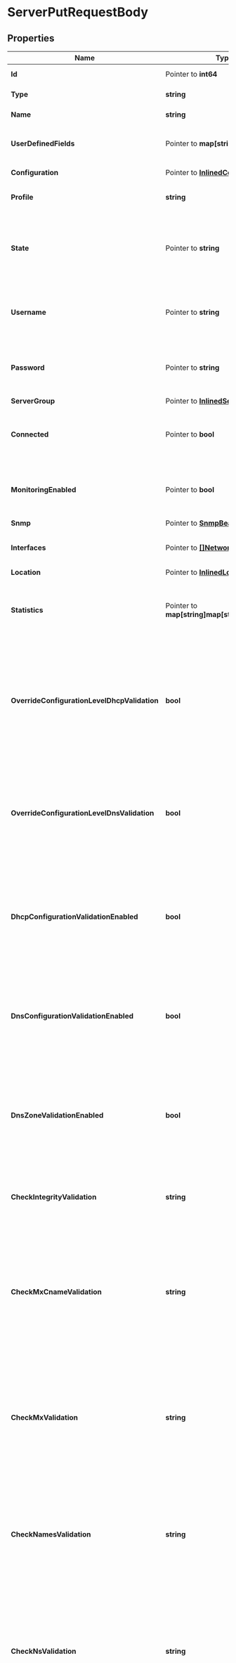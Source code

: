 # ServerPutRequestBody

## Properties

Name | Type | Description | Notes
------------ | ------------- | ------------- | -------------
**Id** | Pointer to **int64** | The resource identifier. | [optional] 
**Type** | **string** | The resource type. | 
**Name** | **string** | The name of the resource. | 
**UserDefinedFields** | Pointer to **map[string]string** | User-defined fields set for the resource. | [optional] 
**Configuration** | Pointer to [**InlinedConfiguration**](InlinedConfiguration.md) |  | [optional] [readonly] 
**Profile** | **string** | The profile of the server. | 
**State** | Pointer to **string** | The current state of the server, indicating whether the server is enabled or disabled. | [optional] 
**Username** | Pointer to **string** | The username used to authenticate with the server. | [optional] 
**Password** | Pointer to **string** | The password used to authenticate with the server. | [optional] 
**ServerGroup** | Pointer to [**InlinedServerGroup**](InlinedServerGroup.md) |  | [optional] 
**Connected** | Pointer to **bool** | Indicates whether the server is connected to Address Manager. | [optional] 
**MonitoringEnabled** | Pointer to **bool** | Indicates whether monitoring service is enabled on the server. | [optional] 
**Snmp** | Pointer to [**SnmpBean**](SnmpBean.md) |  | [optional] 
**Interfaces** | Pointer to [**[]NetworkInterface**](NetworkInterface.md) | The list of network interfaces of the server. | [optional] 
**Location** | Pointer to [**InlinedLocation**](InlinedLocation.md) |  | [optional] 
**Statistics** | Pointer to **map[string]map[string]interface{}** | Displays statistics information collected from the monitoring service. | [optional] [readonly] 
**OverrideConfigurationLevelDhcpValidation** | **bool** | Indicates whether DHCP deployment validation settings configured at the configuration level are overridden at the server level. | 
**OverrideConfigurationLevelDnsValidation** | **bool** | Indicates whether DNS deployment validation settings configured at the configuration level are overridden at the server level. | 
**DhcpConfigurationValidationEnabled** | **bool** | Indicates whether the syntax of the dhcpd.conf file is validated prior to deployment from Address Manager. | 
**DnsConfigurationValidationEnabled** | **bool** | Indicates whether the syntax of the named.conf file is validated prior to deployment from Address Manager. | 
**DnsZoneValidationEnabled** | **bool** | Indicates whether the syntax of each DNS zone file is validated prior to deployment from Address Manager. | 
**CheckIntegrityValidation** | **string** | The method for which the syntax checks of the DNS zone file is checked. | 
**CheckMxCnameValidation** | **string** | Checks if MX records point to a CNAME record rather than an A or AAAA, and determines how Address Manager handles conditions found by the check. | 
**CheckMxValidation** | **string** | Checks if MX records point to an IP address rather than an A or AAAA, and determines how Address Manager handles conditions found by the check. | 
**CheckNamesValidation** | **string** | Checks the names within the DNS zone files and determines how Address Manager handles conditions found by the check. | 
**CheckNsValidation** | **string** | Checks if NS records point to an IP address rather than an A or AAAA, and determines how Address Manager handles conditions found by the check. | 
**CheckSrvCnameValidation** | **string** | Checks if SRV records point to a CNAME record rather than an A or AAAA, and determines how Address Manager handles conditions found by the check. | 
**CheckWildcardValidation** | **string** | Checks for wildcards in zone names that don&#39;t appear as the last segment of a zone name, and determines how Address Manager handles conditions found by the check. | 
**PrivateAddress** | Pointer to **string** | The private IP address of the server. | [optional] 
**EncryptedNotificationsEnabled** | Pointer to **bool** | Indicates whether notifications are encrypted between Address Manager and the DNS/DHCP Server | [optional] 
**ManagementUrl** | Pointer to **string** | Specifies the management URL for an F5 LTM or GTM server. | [optional] 
**SelfIpAddress** | Pointer to **string** | Specifies the self URL for an F5 GTM server. | [optional] 
**HaBackboneEnabled** | **bool** | Indicates whether a backbone is enabled between nodes of a high-availability pair. | 
**HaPingAddress** | Pointer to **string** | Sets the ping address of the high-availability pair. | [optional] 
**DhcpServicePrincipal** | Pointer to [**InlinedKerberosServicePrincipal**](InlinedKerberosServicePrincipal.md) |  | [optional] 
**DnsServicePrincipal** | Pointer to [**InlinedKerberosServicePrincipal**](InlinedKerberosServicePrincipal.md) |  | [optional] 
**DedicatedManagementEnabled** | **bool** | Indicates whether dedicated management is enabled on the server. | 
**HaRole** | Pointer to **string** |  | [optional] [readonly] 
**HaPeerConnectionState** | Pointer to **string** |  | [optional] [readonly] 
**HaDiskState** | Pointer to **string** |  | [optional] [readonly] 
**HsmSupportEnabled** | **bool** | Indicates whether HSM is enabled on the server. | 
**InterfaceRedundancyEnabled** | **bool** | Indicates whether interface redundancy is enabled on the server. | 
**InheritedFields** | Pointer to **[]string** |  | [optional] [readonly] 

## Methods

### NewServerPutRequestBody

`func NewServerPutRequestBody(type_ string, name string, profile string, overrideConfigurationLevelDhcpValidation bool, overrideConfigurationLevelDnsValidation bool, dhcpConfigurationValidationEnabled bool, dnsConfigurationValidationEnabled bool, dnsZoneValidationEnabled bool, checkIntegrityValidation string, checkMxCnameValidation string, checkMxValidation string, checkNamesValidation string, checkNsValidation string, checkSrvCnameValidation string, checkWildcardValidation string, haBackboneEnabled bool, dedicatedManagementEnabled bool, hsmSupportEnabled bool, interfaceRedundancyEnabled bool, ) *ServerPutRequestBody`

NewServerPutRequestBody instantiates a new ServerPutRequestBody object
This constructor will assign default values to properties that have it defined,
and makes sure properties required by API are set, but the set of arguments
will change when the set of required properties is changed

### NewServerPutRequestBodyWithDefaults

`func NewServerPutRequestBodyWithDefaults() *ServerPutRequestBody`

NewServerPutRequestBodyWithDefaults instantiates a new ServerPutRequestBody object
This constructor will only assign default values to properties that have it defined,
but it doesn't guarantee that properties required by API are set

### GetId

`func (o *ServerPutRequestBody) GetId() int64`

GetId returns the Id field if non-nil, zero value otherwise.

### GetIdOk

`func (o *ServerPutRequestBody) GetIdOk() (*int64, bool)`

GetIdOk returns a tuple with the Id field if it's non-nil, zero value otherwise
and a boolean to check if the value has been set.

### SetId

`func (o *ServerPutRequestBody) SetId(v int64)`

SetId sets Id field to given value.

### HasId

`func (o *ServerPutRequestBody) HasId() bool`

HasId returns a boolean if a field has been set.

### GetType

`func (o *ServerPutRequestBody) GetType() string`

GetType returns the Type field if non-nil, zero value otherwise.

### GetTypeOk

`func (o *ServerPutRequestBody) GetTypeOk() (*string, bool)`

GetTypeOk returns a tuple with the Type field if it's non-nil, zero value otherwise
and a boolean to check if the value has been set.

### SetType

`func (o *ServerPutRequestBody) SetType(v string)`

SetType sets Type field to given value.


### GetName

`func (o *ServerPutRequestBody) GetName() string`

GetName returns the Name field if non-nil, zero value otherwise.

### GetNameOk

`func (o *ServerPutRequestBody) GetNameOk() (*string, bool)`

GetNameOk returns a tuple with the Name field if it's non-nil, zero value otherwise
and a boolean to check if the value has been set.

### SetName

`func (o *ServerPutRequestBody) SetName(v string)`

SetName sets Name field to given value.


### GetUserDefinedFields

`func (o *ServerPutRequestBody) GetUserDefinedFields() map[string]string`

GetUserDefinedFields returns the UserDefinedFields field if non-nil, zero value otherwise.

### GetUserDefinedFieldsOk

`func (o *ServerPutRequestBody) GetUserDefinedFieldsOk() (*map[string]string, bool)`

GetUserDefinedFieldsOk returns a tuple with the UserDefinedFields field if it's non-nil, zero value otherwise
and a boolean to check if the value has been set.

### SetUserDefinedFields

`func (o *ServerPutRequestBody) SetUserDefinedFields(v map[string]string)`

SetUserDefinedFields sets UserDefinedFields field to given value.

### HasUserDefinedFields

`func (o *ServerPutRequestBody) HasUserDefinedFields() bool`

HasUserDefinedFields returns a boolean if a field has been set.

### GetConfiguration

`func (o *ServerPutRequestBody) GetConfiguration() InlinedConfiguration`

GetConfiguration returns the Configuration field if non-nil, zero value otherwise.

### GetConfigurationOk

`func (o *ServerPutRequestBody) GetConfigurationOk() (*InlinedConfiguration, bool)`

GetConfigurationOk returns a tuple with the Configuration field if it's non-nil, zero value otherwise
and a boolean to check if the value has been set.

### SetConfiguration

`func (o *ServerPutRequestBody) SetConfiguration(v InlinedConfiguration)`

SetConfiguration sets Configuration field to given value.

### HasConfiguration

`func (o *ServerPutRequestBody) HasConfiguration() bool`

HasConfiguration returns a boolean if a field has been set.

### GetProfile

`func (o *ServerPutRequestBody) GetProfile() string`

GetProfile returns the Profile field if non-nil, zero value otherwise.

### GetProfileOk

`func (o *ServerPutRequestBody) GetProfileOk() (*string, bool)`

GetProfileOk returns a tuple with the Profile field if it's non-nil, zero value otherwise
and a boolean to check if the value has been set.

### SetProfile

`func (o *ServerPutRequestBody) SetProfile(v string)`

SetProfile sets Profile field to given value.


### GetState

`func (o *ServerPutRequestBody) GetState() string`

GetState returns the State field if non-nil, zero value otherwise.

### GetStateOk

`func (o *ServerPutRequestBody) GetStateOk() (*string, bool)`

GetStateOk returns a tuple with the State field if it's non-nil, zero value otherwise
and a boolean to check if the value has been set.

### SetState

`func (o *ServerPutRequestBody) SetState(v string)`

SetState sets State field to given value.

### HasState

`func (o *ServerPutRequestBody) HasState() bool`

HasState returns a boolean if a field has been set.

### GetUsername

`func (o *ServerPutRequestBody) GetUsername() string`

GetUsername returns the Username field if non-nil, zero value otherwise.

### GetUsernameOk

`func (o *ServerPutRequestBody) GetUsernameOk() (*string, bool)`

GetUsernameOk returns a tuple with the Username field if it's non-nil, zero value otherwise
and a boolean to check if the value has been set.

### SetUsername

`func (o *ServerPutRequestBody) SetUsername(v string)`

SetUsername sets Username field to given value.

### HasUsername

`func (o *ServerPutRequestBody) HasUsername() bool`

HasUsername returns a boolean if a field has been set.

### GetPassword

`func (o *ServerPutRequestBody) GetPassword() string`

GetPassword returns the Password field if non-nil, zero value otherwise.

### GetPasswordOk

`func (o *ServerPutRequestBody) GetPasswordOk() (*string, bool)`

GetPasswordOk returns a tuple with the Password field if it's non-nil, zero value otherwise
and a boolean to check if the value has been set.

### SetPassword

`func (o *ServerPutRequestBody) SetPassword(v string)`

SetPassword sets Password field to given value.

### HasPassword

`func (o *ServerPutRequestBody) HasPassword() bool`

HasPassword returns a boolean if a field has been set.

### GetServerGroup

`func (o *ServerPutRequestBody) GetServerGroup() InlinedServerGroup`

GetServerGroup returns the ServerGroup field if non-nil, zero value otherwise.

### GetServerGroupOk

`func (o *ServerPutRequestBody) GetServerGroupOk() (*InlinedServerGroup, bool)`

GetServerGroupOk returns a tuple with the ServerGroup field if it's non-nil, zero value otherwise
and a boolean to check if the value has been set.

### SetServerGroup

`func (o *ServerPutRequestBody) SetServerGroup(v InlinedServerGroup)`

SetServerGroup sets ServerGroup field to given value.

### HasServerGroup

`func (o *ServerPutRequestBody) HasServerGroup() bool`

HasServerGroup returns a boolean if a field has been set.

### GetConnected

`func (o *ServerPutRequestBody) GetConnected() bool`

GetConnected returns the Connected field if non-nil, zero value otherwise.

### GetConnectedOk

`func (o *ServerPutRequestBody) GetConnectedOk() (*bool, bool)`

GetConnectedOk returns a tuple with the Connected field if it's non-nil, zero value otherwise
and a boolean to check if the value has been set.

### SetConnected

`func (o *ServerPutRequestBody) SetConnected(v bool)`

SetConnected sets Connected field to given value.

### HasConnected

`func (o *ServerPutRequestBody) HasConnected() bool`

HasConnected returns a boolean if a field has been set.

### GetMonitoringEnabled

`func (o *ServerPutRequestBody) GetMonitoringEnabled() bool`

GetMonitoringEnabled returns the MonitoringEnabled field if non-nil, zero value otherwise.

### GetMonitoringEnabledOk

`func (o *ServerPutRequestBody) GetMonitoringEnabledOk() (*bool, bool)`

GetMonitoringEnabledOk returns a tuple with the MonitoringEnabled field if it's non-nil, zero value otherwise
and a boolean to check if the value has been set.

### SetMonitoringEnabled

`func (o *ServerPutRequestBody) SetMonitoringEnabled(v bool)`

SetMonitoringEnabled sets MonitoringEnabled field to given value.

### HasMonitoringEnabled

`func (o *ServerPutRequestBody) HasMonitoringEnabled() bool`

HasMonitoringEnabled returns a boolean if a field has been set.

### GetSnmp

`func (o *ServerPutRequestBody) GetSnmp() SnmpBean`

GetSnmp returns the Snmp field if non-nil, zero value otherwise.

### GetSnmpOk

`func (o *ServerPutRequestBody) GetSnmpOk() (*SnmpBean, bool)`

GetSnmpOk returns a tuple with the Snmp field if it's non-nil, zero value otherwise
and a boolean to check if the value has been set.

### SetSnmp

`func (o *ServerPutRequestBody) SetSnmp(v SnmpBean)`

SetSnmp sets Snmp field to given value.

### HasSnmp

`func (o *ServerPutRequestBody) HasSnmp() bool`

HasSnmp returns a boolean if a field has been set.

### GetInterfaces

`func (o *ServerPutRequestBody) GetInterfaces() []NetworkInterface`

GetInterfaces returns the Interfaces field if non-nil, zero value otherwise.

### GetInterfacesOk

`func (o *ServerPutRequestBody) GetInterfacesOk() (*[]NetworkInterface, bool)`

GetInterfacesOk returns a tuple with the Interfaces field if it's non-nil, zero value otherwise
and a boolean to check if the value has been set.

### SetInterfaces

`func (o *ServerPutRequestBody) SetInterfaces(v []NetworkInterface)`

SetInterfaces sets Interfaces field to given value.

### HasInterfaces

`func (o *ServerPutRequestBody) HasInterfaces() bool`

HasInterfaces returns a boolean if a field has been set.

### GetLocation

`func (o *ServerPutRequestBody) GetLocation() InlinedLocation`

GetLocation returns the Location field if non-nil, zero value otherwise.

### GetLocationOk

`func (o *ServerPutRequestBody) GetLocationOk() (*InlinedLocation, bool)`

GetLocationOk returns a tuple with the Location field if it's non-nil, zero value otherwise
and a boolean to check if the value has been set.

### SetLocation

`func (o *ServerPutRequestBody) SetLocation(v InlinedLocation)`

SetLocation sets Location field to given value.

### HasLocation

`func (o *ServerPutRequestBody) HasLocation() bool`

HasLocation returns a boolean if a field has been set.

### GetStatistics

`func (o *ServerPutRequestBody) GetStatistics() map[string]map[string]interface{}`

GetStatistics returns the Statistics field if non-nil, zero value otherwise.

### GetStatisticsOk

`func (o *ServerPutRequestBody) GetStatisticsOk() (*map[string]map[string]interface{}, bool)`

GetStatisticsOk returns a tuple with the Statistics field if it's non-nil, zero value otherwise
and a boolean to check if the value has been set.

### SetStatistics

`func (o *ServerPutRequestBody) SetStatistics(v map[string]map[string]interface{})`

SetStatistics sets Statistics field to given value.

### HasStatistics

`func (o *ServerPutRequestBody) HasStatistics() bool`

HasStatistics returns a boolean if a field has been set.

### GetOverrideConfigurationLevelDhcpValidation

`func (o *ServerPutRequestBody) GetOverrideConfigurationLevelDhcpValidation() bool`

GetOverrideConfigurationLevelDhcpValidation returns the OverrideConfigurationLevelDhcpValidation field if non-nil, zero value otherwise.

### GetOverrideConfigurationLevelDhcpValidationOk

`func (o *ServerPutRequestBody) GetOverrideConfigurationLevelDhcpValidationOk() (*bool, bool)`

GetOverrideConfigurationLevelDhcpValidationOk returns a tuple with the OverrideConfigurationLevelDhcpValidation field if it's non-nil, zero value otherwise
and a boolean to check if the value has been set.

### SetOverrideConfigurationLevelDhcpValidation

`func (o *ServerPutRequestBody) SetOverrideConfigurationLevelDhcpValidation(v bool)`

SetOverrideConfigurationLevelDhcpValidation sets OverrideConfigurationLevelDhcpValidation field to given value.


### GetOverrideConfigurationLevelDnsValidation

`func (o *ServerPutRequestBody) GetOverrideConfigurationLevelDnsValidation() bool`

GetOverrideConfigurationLevelDnsValidation returns the OverrideConfigurationLevelDnsValidation field if non-nil, zero value otherwise.

### GetOverrideConfigurationLevelDnsValidationOk

`func (o *ServerPutRequestBody) GetOverrideConfigurationLevelDnsValidationOk() (*bool, bool)`

GetOverrideConfigurationLevelDnsValidationOk returns a tuple with the OverrideConfigurationLevelDnsValidation field if it's non-nil, zero value otherwise
and a boolean to check if the value has been set.

### SetOverrideConfigurationLevelDnsValidation

`func (o *ServerPutRequestBody) SetOverrideConfigurationLevelDnsValidation(v bool)`

SetOverrideConfigurationLevelDnsValidation sets OverrideConfigurationLevelDnsValidation field to given value.


### GetDhcpConfigurationValidationEnabled

`func (o *ServerPutRequestBody) GetDhcpConfigurationValidationEnabled() bool`

GetDhcpConfigurationValidationEnabled returns the DhcpConfigurationValidationEnabled field if non-nil, zero value otherwise.

### GetDhcpConfigurationValidationEnabledOk

`func (o *ServerPutRequestBody) GetDhcpConfigurationValidationEnabledOk() (*bool, bool)`

GetDhcpConfigurationValidationEnabledOk returns a tuple with the DhcpConfigurationValidationEnabled field if it's non-nil, zero value otherwise
and a boolean to check if the value has been set.

### SetDhcpConfigurationValidationEnabled

`func (o *ServerPutRequestBody) SetDhcpConfigurationValidationEnabled(v bool)`

SetDhcpConfigurationValidationEnabled sets DhcpConfigurationValidationEnabled field to given value.


### GetDnsConfigurationValidationEnabled

`func (o *ServerPutRequestBody) GetDnsConfigurationValidationEnabled() bool`

GetDnsConfigurationValidationEnabled returns the DnsConfigurationValidationEnabled field if non-nil, zero value otherwise.

### GetDnsConfigurationValidationEnabledOk

`func (o *ServerPutRequestBody) GetDnsConfigurationValidationEnabledOk() (*bool, bool)`

GetDnsConfigurationValidationEnabledOk returns a tuple with the DnsConfigurationValidationEnabled field if it's non-nil, zero value otherwise
and a boolean to check if the value has been set.

### SetDnsConfigurationValidationEnabled

`func (o *ServerPutRequestBody) SetDnsConfigurationValidationEnabled(v bool)`

SetDnsConfigurationValidationEnabled sets DnsConfigurationValidationEnabled field to given value.


### GetDnsZoneValidationEnabled

`func (o *ServerPutRequestBody) GetDnsZoneValidationEnabled() bool`

GetDnsZoneValidationEnabled returns the DnsZoneValidationEnabled field if non-nil, zero value otherwise.

### GetDnsZoneValidationEnabledOk

`func (o *ServerPutRequestBody) GetDnsZoneValidationEnabledOk() (*bool, bool)`

GetDnsZoneValidationEnabledOk returns a tuple with the DnsZoneValidationEnabled field if it's non-nil, zero value otherwise
and a boolean to check if the value has been set.

### SetDnsZoneValidationEnabled

`func (o *ServerPutRequestBody) SetDnsZoneValidationEnabled(v bool)`

SetDnsZoneValidationEnabled sets DnsZoneValidationEnabled field to given value.


### GetCheckIntegrityValidation

`func (o *ServerPutRequestBody) GetCheckIntegrityValidation() string`

GetCheckIntegrityValidation returns the CheckIntegrityValidation field if non-nil, zero value otherwise.

### GetCheckIntegrityValidationOk

`func (o *ServerPutRequestBody) GetCheckIntegrityValidationOk() (*string, bool)`

GetCheckIntegrityValidationOk returns a tuple with the CheckIntegrityValidation field if it's non-nil, zero value otherwise
and a boolean to check if the value has been set.

### SetCheckIntegrityValidation

`func (o *ServerPutRequestBody) SetCheckIntegrityValidation(v string)`

SetCheckIntegrityValidation sets CheckIntegrityValidation field to given value.


### GetCheckMxCnameValidation

`func (o *ServerPutRequestBody) GetCheckMxCnameValidation() string`

GetCheckMxCnameValidation returns the CheckMxCnameValidation field if non-nil, zero value otherwise.

### GetCheckMxCnameValidationOk

`func (o *ServerPutRequestBody) GetCheckMxCnameValidationOk() (*string, bool)`

GetCheckMxCnameValidationOk returns a tuple with the CheckMxCnameValidation field if it's non-nil, zero value otherwise
and a boolean to check if the value has been set.

### SetCheckMxCnameValidation

`func (o *ServerPutRequestBody) SetCheckMxCnameValidation(v string)`

SetCheckMxCnameValidation sets CheckMxCnameValidation field to given value.


### GetCheckMxValidation

`func (o *ServerPutRequestBody) GetCheckMxValidation() string`

GetCheckMxValidation returns the CheckMxValidation field if non-nil, zero value otherwise.

### GetCheckMxValidationOk

`func (o *ServerPutRequestBody) GetCheckMxValidationOk() (*string, bool)`

GetCheckMxValidationOk returns a tuple with the CheckMxValidation field if it's non-nil, zero value otherwise
and a boolean to check if the value has been set.

### SetCheckMxValidation

`func (o *ServerPutRequestBody) SetCheckMxValidation(v string)`

SetCheckMxValidation sets CheckMxValidation field to given value.


### GetCheckNamesValidation

`func (o *ServerPutRequestBody) GetCheckNamesValidation() string`

GetCheckNamesValidation returns the CheckNamesValidation field if non-nil, zero value otherwise.

### GetCheckNamesValidationOk

`func (o *ServerPutRequestBody) GetCheckNamesValidationOk() (*string, bool)`

GetCheckNamesValidationOk returns a tuple with the CheckNamesValidation field if it's non-nil, zero value otherwise
and a boolean to check if the value has been set.

### SetCheckNamesValidation

`func (o *ServerPutRequestBody) SetCheckNamesValidation(v string)`

SetCheckNamesValidation sets CheckNamesValidation field to given value.


### GetCheckNsValidation

`func (o *ServerPutRequestBody) GetCheckNsValidation() string`

GetCheckNsValidation returns the CheckNsValidation field if non-nil, zero value otherwise.

### GetCheckNsValidationOk

`func (o *ServerPutRequestBody) GetCheckNsValidationOk() (*string, bool)`

GetCheckNsValidationOk returns a tuple with the CheckNsValidation field if it's non-nil, zero value otherwise
and a boolean to check if the value has been set.

### SetCheckNsValidation

`func (o *ServerPutRequestBody) SetCheckNsValidation(v string)`

SetCheckNsValidation sets CheckNsValidation field to given value.


### GetCheckSrvCnameValidation

`func (o *ServerPutRequestBody) GetCheckSrvCnameValidation() string`

GetCheckSrvCnameValidation returns the CheckSrvCnameValidation field if non-nil, zero value otherwise.

### GetCheckSrvCnameValidationOk

`func (o *ServerPutRequestBody) GetCheckSrvCnameValidationOk() (*string, bool)`

GetCheckSrvCnameValidationOk returns a tuple with the CheckSrvCnameValidation field if it's non-nil, zero value otherwise
and a boolean to check if the value has been set.

### SetCheckSrvCnameValidation

`func (o *ServerPutRequestBody) SetCheckSrvCnameValidation(v string)`

SetCheckSrvCnameValidation sets CheckSrvCnameValidation field to given value.


### GetCheckWildcardValidation

`func (o *ServerPutRequestBody) GetCheckWildcardValidation() string`

GetCheckWildcardValidation returns the CheckWildcardValidation field if non-nil, zero value otherwise.

### GetCheckWildcardValidationOk

`func (o *ServerPutRequestBody) GetCheckWildcardValidationOk() (*string, bool)`

GetCheckWildcardValidationOk returns a tuple with the CheckWildcardValidation field if it's non-nil, zero value otherwise
and a boolean to check if the value has been set.

### SetCheckWildcardValidation

`func (o *ServerPutRequestBody) SetCheckWildcardValidation(v string)`

SetCheckWildcardValidation sets CheckWildcardValidation field to given value.


### GetPrivateAddress

`func (o *ServerPutRequestBody) GetPrivateAddress() string`

GetPrivateAddress returns the PrivateAddress field if non-nil, zero value otherwise.

### GetPrivateAddressOk

`func (o *ServerPutRequestBody) GetPrivateAddressOk() (*string, bool)`

GetPrivateAddressOk returns a tuple with the PrivateAddress field if it's non-nil, zero value otherwise
and a boolean to check if the value has been set.

### SetPrivateAddress

`func (o *ServerPutRequestBody) SetPrivateAddress(v string)`

SetPrivateAddress sets PrivateAddress field to given value.

### HasPrivateAddress

`func (o *ServerPutRequestBody) HasPrivateAddress() bool`

HasPrivateAddress returns a boolean if a field has been set.

### GetEncryptedNotificationsEnabled

`func (o *ServerPutRequestBody) GetEncryptedNotificationsEnabled() bool`

GetEncryptedNotificationsEnabled returns the EncryptedNotificationsEnabled field if non-nil, zero value otherwise.

### GetEncryptedNotificationsEnabledOk

`func (o *ServerPutRequestBody) GetEncryptedNotificationsEnabledOk() (*bool, bool)`

GetEncryptedNotificationsEnabledOk returns a tuple with the EncryptedNotificationsEnabled field if it's non-nil, zero value otherwise
and a boolean to check if the value has been set.

### SetEncryptedNotificationsEnabled

`func (o *ServerPutRequestBody) SetEncryptedNotificationsEnabled(v bool)`

SetEncryptedNotificationsEnabled sets EncryptedNotificationsEnabled field to given value.

### HasEncryptedNotificationsEnabled

`func (o *ServerPutRequestBody) HasEncryptedNotificationsEnabled() bool`

HasEncryptedNotificationsEnabled returns a boolean if a field has been set.

### GetManagementUrl

`func (o *ServerPutRequestBody) GetManagementUrl() string`

GetManagementUrl returns the ManagementUrl field if non-nil, zero value otherwise.

### GetManagementUrlOk

`func (o *ServerPutRequestBody) GetManagementUrlOk() (*string, bool)`

GetManagementUrlOk returns a tuple with the ManagementUrl field if it's non-nil, zero value otherwise
and a boolean to check if the value has been set.

### SetManagementUrl

`func (o *ServerPutRequestBody) SetManagementUrl(v string)`

SetManagementUrl sets ManagementUrl field to given value.

### HasManagementUrl

`func (o *ServerPutRequestBody) HasManagementUrl() bool`

HasManagementUrl returns a boolean if a field has been set.

### GetSelfIpAddress

`func (o *ServerPutRequestBody) GetSelfIpAddress() string`

GetSelfIpAddress returns the SelfIpAddress field if non-nil, zero value otherwise.

### GetSelfIpAddressOk

`func (o *ServerPutRequestBody) GetSelfIpAddressOk() (*string, bool)`

GetSelfIpAddressOk returns a tuple with the SelfIpAddress field if it's non-nil, zero value otherwise
and a boolean to check if the value has been set.

### SetSelfIpAddress

`func (o *ServerPutRequestBody) SetSelfIpAddress(v string)`

SetSelfIpAddress sets SelfIpAddress field to given value.

### HasSelfIpAddress

`func (o *ServerPutRequestBody) HasSelfIpAddress() bool`

HasSelfIpAddress returns a boolean if a field has been set.

### GetHaBackboneEnabled

`func (o *ServerPutRequestBody) GetHaBackboneEnabled() bool`

GetHaBackboneEnabled returns the HaBackboneEnabled field if non-nil, zero value otherwise.

### GetHaBackboneEnabledOk

`func (o *ServerPutRequestBody) GetHaBackboneEnabledOk() (*bool, bool)`

GetHaBackboneEnabledOk returns a tuple with the HaBackboneEnabled field if it's non-nil, zero value otherwise
and a boolean to check if the value has been set.

### SetHaBackboneEnabled

`func (o *ServerPutRequestBody) SetHaBackboneEnabled(v bool)`

SetHaBackboneEnabled sets HaBackboneEnabled field to given value.


### GetHaPingAddress

`func (o *ServerPutRequestBody) GetHaPingAddress() string`

GetHaPingAddress returns the HaPingAddress field if non-nil, zero value otherwise.

### GetHaPingAddressOk

`func (o *ServerPutRequestBody) GetHaPingAddressOk() (*string, bool)`

GetHaPingAddressOk returns a tuple with the HaPingAddress field if it's non-nil, zero value otherwise
and a boolean to check if the value has been set.

### SetHaPingAddress

`func (o *ServerPutRequestBody) SetHaPingAddress(v string)`

SetHaPingAddress sets HaPingAddress field to given value.

### HasHaPingAddress

`func (o *ServerPutRequestBody) HasHaPingAddress() bool`

HasHaPingAddress returns a boolean if a field has been set.

### GetDhcpServicePrincipal

`func (o *ServerPutRequestBody) GetDhcpServicePrincipal() InlinedKerberosServicePrincipal`

GetDhcpServicePrincipal returns the DhcpServicePrincipal field if non-nil, zero value otherwise.

### GetDhcpServicePrincipalOk

`func (o *ServerPutRequestBody) GetDhcpServicePrincipalOk() (*InlinedKerberosServicePrincipal, bool)`

GetDhcpServicePrincipalOk returns a tuple with the DhcpServicePrincipal field if it's non-nil, zero value otherwise
and a boolean to check if the value has been set.

### SetDhcpServicePrincipal

`func (o *ServerPutRequestBody) SetDhcpServicePrincipal(v InlinedKerberosServicePrincipal)`

SetDhcpServicePrincipal sets DhcpServicePrincipal field to given value.

### HasDhcpServicePrincipal

`func (o *ServerPutRequestBody) HasDhcpServicePrincipal() bool`

HasDhcpServicePrincipal returns a boolean if a field has been set.

### GetDnsServicePrincipal

`func (o *ServerPutRequestBody) GetDnsServicePrincipal() InlinedKerberosServicePrincipal`

GetDnsServicePrincipal returns the DnsServicePrincipal field if non-nil, zero value otherwise.

### GetDnsServicePrincipalOk

`func (o *ServerPutRequestBody) GetDnsServicePrincipalOk() (*InlinedKerberosServicePrincipal, bool)`

GetDnsServicePrincipalOk returns a tuple with the DnsServicePrincipal field if it's non-nil, zero value otherwise
and a boolean to check if the value has been set.

### SetDnsServicePrincipal

`func (o *ServerPutRequestBody) SetDnsServicePrincipal(v InlinedKerberosServicePrincipal)`

SetDnsServicePrincipal sets DnsServicePrincipal field to given value.

### HasDnsServicePrincipal

`func (o *ServerPutRequestBody) HasDnsServicePrincipal() bool`

HasDnsServicePrincipal returns a boolean if a field has been set.

### GetDedicatedManagementEnabled

`func (o *ServerPutRequestBody) GetDedicatedManagementEnabled() bool`

GetDedicatedManagementEnabled returns the DedicatedManagementEnabled field if non-nil, zero value otherwise.

### GetDedicatedManagementEnabledOk

`func (o *ServerPutRequestBody) GetDedicatedManagementEnabledOk() (*bool, bool)`

GetDedicatedManagementEnabledOk returns a tuple with the DedicatedManagementEnabled field if it's non-nil, zero value otherwise
and a boolean to check if the value has been set.

### SetDedicatedManagementEnabled

`func (o *ServerPutRequestBody) SetDedicatedManagementEnabled(v bool)`

SetDedicatedManagementEnabled sets DedicatedManagementEnabled field to given value.


### GetHaRole

`func (o *ServerPutRequestBody) GetHaRole() string`

GetHaRole returns the HaRole field if non-nil, zero value otherwise.

### GetHaRoleOk

`func (o *ServerPutRequestBody) GetHaRoleOk() (*string, bool)`

GetHaRoleOk returns a tuple with the HaRole field if it's non-nil, zero value otherwise
and a boolean to check if the value has been set.

### SetHaRole

`func (o *ServerPutRequestBody) SetHaRole(v string)`

SetHaRole sets HaRole field to given value.

### HasHaRole

`func (o *ServerPutRequestBody) HasHaRole() bool`

HasHaRole returns a boolean if a field has been set.

### GetHaPeerConnectionState

`func (o *ServerPutRequestBody) GetHaPeerConnectionState() string`

GetHaPeerConnectionState returns the HaPeerConnectionState field if non-nil, zero value otherwise.

### GetHaPeerConnectionStateOk

`func (o *ServerPutRequestBody) GetHaPeerConnectionStateOk() (*string, bool)`

GetHaPeerConnectionStateOk returns a tuple with the HaPeerConnectionState field if it's non-nil, zero value otherwise
and a boolean to check if the value has been set.

### SetHaPeerConnectionState

`func (o *ServerPutRequestBody) SetHaPeerConnectionState(v string)`

SetHaPeerConnectionState sets HaPeerConnectionState field to given value.

### HasHaPeerConnectionState

`func (o *ServerPutRequestBody) HasHaPeerConnectionState() bool`

HasHaPeerConnectionState returns a boolean if a field has been set.

### GetHaDiskState

`func (o *ServerPutRequestBody) GetHaDiskState() string`

GetHaDiskState returns the HaDiskState field if non-nil, zero value otherwise.

### GetHaDiskStateOk

`func (o *ServerPutRequestBody) GetHaDiskStateOk() (*string, bool)`

GetHaDiskStateOk returns a tuple with the HaDiskState field if it's non-nil, zero value otherwise
and a boolean to check if the value has been set.

### SetHaDiskState

`func (o *ServerPutRequestBody) SetHaDiskState(v string)`

SetHaDiskState sets HaDiskState field to given value.

### HasHaDiskState

`func (o *ServerPutRequestBody) HasHaDiskState() bool`

HasHaDiskState returns a boolean if a field has been set.

### GetHsmSupportEnabled

`func (o *ServerPutRequestBody) GetHsmSupportEnabled() bool`

GetHsmSupportEnabled returns the HsmSupportEnabled field if non-nil, zero value otherwise.

### GetHsmSupportEnabledOk

`func (o *ServerPutRequestBody) GetHsmSupportEnabledOk() (*bool, bool)`

GetHsmSupportEnabledOk returns a tuple with the HsmSupportEnabled field if it's non-nil, zero value otherwise
and a boolean to check if the value has been set.

### SetHsmSupportEnabled

`func (o *ServerPutRequestBody) SetHsmSupportEnabled(v bool)`

SetHsmSupportEnabled sets HsmSupportEnabled field to given value.


### GetInterfaceRedundancyEnabled

`func (o *ServerPutRequestBody) GetInterfaceRedundancyEnabled() bool`

GetInterfaceRedundancyEnabled returns the InterfaceRedundancyEnabled field if non-nil, zero value otherwise.

### GetInterfaceRedundancyEnabledOk

`func (o *ServerPutRequestBody) GetInterfaceRedundancyEnabledOk() (*bool, bool)`

GetInterfaceRedundancyEnabledOk returns a tuple with the InterfaceRedundancyEnabled field if it's non-nil, zero value otherwise
and a boolean to check if the value has been set.

### SetInterfaceRedundancyEnabled

`func (o *ServerPutRequestBody) SetInterfaceRedundancyEnabled(v bool)`

SetInterfaceRedundancyEnabled sets InterfaceRedundancyEnabled field to given value.


### GetInheritedFields

`func (o *ServerPutRequestBody) GetInheritedFields() []string`

GetInheritedFields returns the InheritedFields field if non-nil, zero value otherwise.

### GetInheritedFieldsOk

`func (o *ServerPutRequestBody) GetInheritedFieldsOk() (*[]string, bool)`

GetInheritedFieldsOk returns a tuple with the InheritedFields field if it's non-nil, zero value otherwise
and a boolean to check if the value has been set.

### SetInheritedFields

`func (o *ServerPutRequestBody) SetInheritedFields(v []string)`

SetInheritedFields sets InheritedFields field to given value.

### HasInheritedFields

`func (o *ServerPutRequestBody) HasInheritedFields() bool`

HasInheritedFields returns a boolean if a field has been set.


[[Back to Model list]](../README.md#documentation-for-models) [[Back to API list]](../README.md#documentation-for-api-endpoints) [[Back to README]](../README.md)


